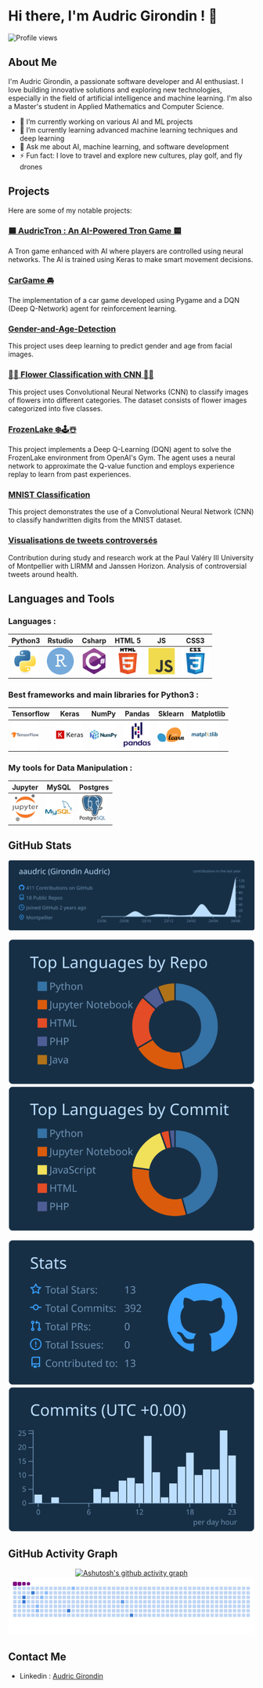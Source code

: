 # Hi there, I'm Audric Girondin ! 👋

![Profile views](https://komarev.com/ghpvc/?username=aaudric&style=for-the-badge&color=blue)

## About Me

I'm Audric Girondin, a passionate software developer and AI enthusiast. I love building innovative solutions and exploring new technologies, especially in the field of artificial intelligence and machine learning. I'm also a Master's student in Applied Mathematics and Computer Science.

- 🔭 I’m currently working on various AI and ML projects
- 🌱 I’m currently learning advanced machine learning techniques and deep learning
- 💬 Ask me about AI, machine learning, and software development
- ⚡ Fun fact: I love to travel and explore new cultures, play golf, and fly drones

## Projects

Here are some of my notable projects:

### [🟦 AudricTron : An AI-Powered Tron Game 🟨](https://github.com/aaudric/audricTron)
A Tron game enhanced with AI where players are controlled using neural networks. The AI is trained using Keras to make smart movement decisions.

### [CarGame 🚘](https://github.com/aaudric/CarGame)
The implementation of a car game developed using Pygame and a DQN (Deep Q-Network) agent for reinforcement learning. 

### [Gender-and-Age-Detection](https://github.com/aaudric/Gender-and-Age-Detection)
This project uses deep learning to predict gender and age from facial images.

### [🌹🌻 Flower Classification with CNN 🌼🌺](https://github.com/aaudric/Flower-Classification-with-CNN)
This project uses Convolutional Neural Networks (CNN) to classify images of flowers into different categories. The dataset consists of flower images categorized into five classes.

### [FrozenLake ❄️🕹️☃️](https://github.com/aaudric/FrozenLake)
This project implements a Deep Q-Learning (DQN) agent to solve the FrozenLake environment from OpenAI's Gym. The agent uses a neural network to approximate the Q-value function and employs experience replay to learn from past experiences.

### [MNIST Classification](https://github.com/aaudric/MNIST)
This project demonstrates the use of a Convolutional Neural Network (CNN) to classify handwritten digits from the MNIST dataset.

### [Visualisations de tweets controversés](https://github.com/alyasltd/TER-2023-2024-Visualisations_de_tweets_controverses)
Contribution during study and research work at the Paul Valéry III University of Montpellier with LIRMM and Janssen Horizon. Analysis of controversial tweets around health.

## Languages and Tools 
<div>

### Languages :
| Python3 | Rstudio | Csharp | HTML 5 | JS | CSS3 |
|----------|----------|----------|----------|----------|----------|
|  <img src="logo/python-original.svg" title="Python"  alt="Python" width="55" height="55"/> | <img src="logo/rstudio-original.svg" title="Rstudio"  alt="Rstudio" width="55" height="55"/> | <img src="logo/csharp-original.svg" title="C#"  alt="C#" width="55" height="55"/> | <img src="logo/html5-original-wordmark.svg" title="HTML5"  alt="HTML5" width="55" height="55"/> |  <img src="logo/javascript-original.svg" title="JavaScript" alt="JavaScript" width="55" height="55"/> | <img src="logo/css3-original-wordmark.svg" title="CSS3" alt="CSS3" width="55" height="55"/> | 

  

### Best frameworks and main libraries for Python3 :

| Tensorflow | Keras | NumPy | Pandas | Sklearn | Matplotlib | 
|----------|----------|----------|----------|----------|----------|
|  <img src="logo/tensorflow-original-wordmark.svg" title="Tensorflow"  alt="Tensorflow" width="55" height="55"/>|  <img src="logo/keras-original-wordmark.svg" title="keras"  alt="keras" width="55" height="55"/>|  <img src="logo/numpy-original-wordmark.svg" title="Numpy" alt="Numpy" width="55" height="55"/>|  <img src="logo/pandas-original-wordmark.svg" title="Pandas" alt="Pandas" width="55" height="55"/>|  <img src="logo/scikitlearn-original.svg" title="sklearn" alt="sklearn" width="55" height="55"/>|  <img src="logo/matplotlib-original-wordmark.svg" title="matplotlib" alt="matplotlib" width="55" height="55"/>|


### My tools for Data Manipulation :

Jupyter | MySQL | Postgres |
|----------|----------|----------|
|<img src="logo/jupyter-original-wordmark.svg" title="Jupiter" alt="Jupiter" width="55" height="55"/>|<img src="logo/mysql-original-wordmark.svg" title="MySQL" alt="MySQL" width="55" height="55"/>|<img src="logo/postgresql-original-wordmark.svg" title="pg" alt="pg" width="55" height="55"/>|



## GitHub Stats
<div align="center">
  
[![](https://raw.githubusercontent.com/aaudric/aaudric/main/profile-summary-card-output/prussian/0-profile-details.svg)](https://github.com/vn7n24fzkq/github-profile-summary-cards)

[![](https://raw.githubusercontent.com/aaudric/aaudric/main/profile-summary-card-output/prussian/1-repos-per-language.svg)](https://github.com/vn7n24fzkq/github-profile-summary-cards)
[![](https://raw.githubusercontent.com/aaudric/aaudric/main/profile-summary-card-output/prussian/2-most-commit-language.svg)](https://github.com/vn7n24fzkq/github-profile-summary-cards)

[![](https://raw.githubusercontent.com/aaudric/aaudric/main/profile-summary-card-output/prussian/3-stats.svg)](https://github.com/vn7n24fzkq/github-profile-summary-cards)
[![](https://raw.githubusercontent.com/aaudric/aaudric/main/profile-summary-card-output/prussian/4-productive-time.svg)](https://github.com/vn7n24fzkq/github-profile-summary-cards)

</div>


## GitHub Activity Graph
<p align="center">
    <a href="https://github.com/ashutosh00710/github-readme-activity-graph">
        <img src="https://github-readme-activity-graph.vercel.app/graph?username=aaudric&theme=react-dark" alt="Ashutosh's github activity graph">
    </a>
    <br>
    <img src="https://github.com/aaudric/aaudric/blob/output/ocean.gif" alt="snake animation">
</p>

## Contact Me

- Linkedin : [Audric Girondin](https://www.linkedin.com/in/audric-girondin/) 




